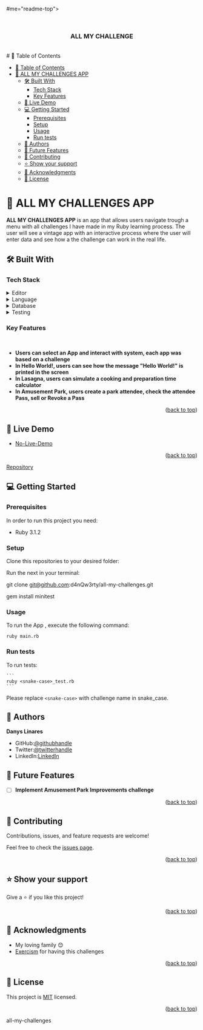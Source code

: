 #me="readme-top"></a>
<div align="center">

  <br/>

  <h3><b>ALL MY CHALLENGE</b></h3>

</div>
<br/>
# 📗 Table of Contents

- [📗 Table of Contents](#-table-of-contents)
- [📖 ALL MY CHALLENGES APP](#-all-my-challenges-app-)
  - [🛠 Built With ](#-built-with-)
    - [Tech Stack ](#tech-stack-)
    - [Key Features ](#key-features-)
  - [🚀 Live Demo ](#-live-demo-)
  - [💻 Getting Started ](#-getting-started-)
    - [Prerequisites](#prerequisites)
    - [Setup](#setup)
    - [Usage](#usage)
    - [Run tests](#run-tests)
  - [👥 Authors ](#-authors-)
  - [🔭 Future Features ](#-future-features-)
  - [🤝 Contributing ](#-contributing-)
  - [⭐️ Show your support ](#️-show-your-support-)
  - [🙏 Acknowledgments ](#-acknowledgments-)
  - [📝 License ](#-license-)

<!-- PROJECT DESCRIPTION -->

# 📖 ALL MY CHALLENGES APP <a name="about-project"></a>

**ALL MY CHALLENGES APP** is an app that allows users navigate trough a menu with all challenges I have made in my Ruby learning process. The user will see a vintage app with an interactive process where the user will enter data and see how a the challenge can work in the real life.

## 🛠 Built With <a name="built-with"></a>

### Tech Stack <a name="tech-stack"></a>

<details>
  <summary>Editor</summary>
  <ul>
    <li><a href="https://code.visualstudio.com/">VSCODE Editor</a></li>
    <li><a href="https//www.vim.org/">Vim</a></li>
  </ul>
</details>

<details>
  <summary>Language</summary>
  <ul>
    <li><a href="https://www.ruby-lang.org/en/">Ruby</a></li>
  </ul>
</details>

<details>
  <summary>Database</summary>
   <ul>
     <li>None</li>
   </ul>
  </details>
<details>

<summary>Testing</summary>
  <ul>
    <li><a href="https://rubygems.org/gems/minitest/versions/5.22.2?locale=en">Mini test</a></li>
  </ul>
</details>

### Key Features <a name="key-features"></a>
</br>

- **Users can select an App and interact with system, each app was based on a challenge**
- **In Hello World!, users can see how the message "Hello World!" is printed in the screen**
- **In Lasagna, users can simulate a cooking and preparation time calculator**
- **In Amusement Park, users create a park attendee, check the attendee Pass, sell or Revoke a Pass**

<p align="right">(<a href="#readme-top">back to top</a>)</p>

## 🚀 Live Demo <a name="live-demo"></a>

- [No-Live-Demo]()

<p align="right">(<a href="#readme-top">back to top</a>)</p>

[Repository](git@github.com:d4nQw3rty/all-my-challenges.git)

<!-- GETTING STARTED -->

## 💻 Getting Started <a name="getting-started"></a>

### Prerequisites

In order to run this project you need:

- Ruby 3.1.2

### Setup

Clone this repositories to your desired folder:

  Run the next in your terminal:

   git clone git@github.com:d4nQw3rty/all-my-challenges.git

   gem install minitest

### Usage

To run the App , execute the following command:

    ruby main.rb

### Run tests

To run tests:

    ```
    ruby <snake-case>_test.rb
    ```

Please replace `<snake-case>` with challenge name in snake_case.

## 👥 Authors <a name="authors"></a>

**Danys Linares**
- GitHub:[@githubhandle](https://github.com/d4nQw3rty) 
- Twitter:[@twitterhandle](https://twitter.com/Danys_Linares) 
- LinkedIn:[LinkedIn](https://www.linkedin.com/in/danys-linares/) 

<!-- FUTURE FEATURES -->

## 🔭 Future Features <a name="future-features"></a>

- [ ] **Implement Amusement Park Improvements challenge**

<p align="right">(<a href="#readme-top">back to top</a>)</p>

## 🤝 Contributing <a name="contributing"></a>

Contributions, issues, and feature requests are welcome!

Feel free to check the [issues page](https://github.com/d4nQw3rty/all-my-challenges/issues).

<p align="right">(<a href="#readme-top">back to top</a>)</p>

## ⭐️ Show your support <a name="support"></a>

Give a ⭐️ if you like this project!

<p align="right">(<a href="#readme-top">back to top</a>)</p>

<!-- ACKNOWLEDGEMENTS -->

## 🙏 Acknowledgments <a name="acknowledgements"></a>

- My loving family 😊
- [Exercism](https://exercism.org/) for having this challenges

<p align="right">(<a href="#readme-top">back to top</a>)</p>

<!-- LICENSE -->

## 📝 License <a name="license"></a>

This project is [MIT](./LICENSE.md) licensed.

<p align="right">(<a href="#readme-top">back to top</a>)</p> all-my-challenges
